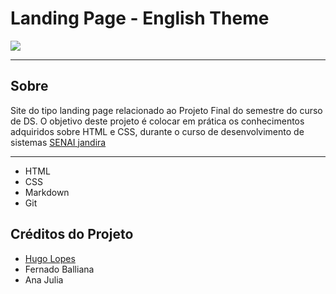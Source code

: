 # Landing Page - English Theme
![](./img/img%20projeto%20final.png)

- - -

## Sobre 
Site do tipo landing page relacionado ao Projeto Final do semestre do curso de DS. O objetivo deste projeto é colocar em prática os conhecimentos adquiridos sobre HTML e CSS, durante o curso de desenvolvimento de sistemas [SENAI jandira](https://sp.senai.br/unidade/jandira/)

- - -
- HTML
- CSS
- Markdown
- Git

## Créditos do Projeto 
- [Hugo Lopes](https://www.linkedin.com/in/hugo-lopes-souza-a25b9122a/)
- Fernado Balliana
- Ana Julia

